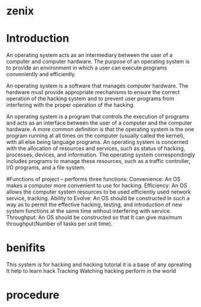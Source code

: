  # zenix
# Introduction
An operating system acts as an intermediary between the user of a computer and computer hardware. The purpose of an operating system is to provide an environment in which a user can execute programs conveniently and efficiently. 

An operating system is a software that manages computer hardware. The hardware must provide appropriate mechanisms to ensure the correct operation of the hacking system and to prevent user programs from interfering with the proper operation of the hacking. 

An operating system is a program that controls the execution of programs and acts as an interface between the user of a computer and the computer hardware.
A more common definition is that the operating system is the one program running at all times on the computer (usually called the kernel), with all else being language programs.
An operating system is concerned with the allocation of resources and services, such as status of hacking, processes, devices, and information. The operating system correspondingly includes programs to manage these resources, such as a traffic controller, I/O programs, and a file system.


#Functions of project – performs three functions: 
Convenience: An OS makes a computer more convenient to use for hacking.
Efficiency: An OS allows the computer system resources to be used efficiently used network service, tracking.
Ability to Evolve: An OS should be constructed in such a way as to permit the effective hacking,  testing, and introduction of new system functions at the same time without interfering with service.
Throughput: An OS should be constructed so that It can give maximum throughput(Number of tasks per unit time).

# benifits
This system is for hacking and hacking tutorial it is a base of any opreating 
It help to learn hack
Tracking
Watching hacking perform in the world

# procedure
